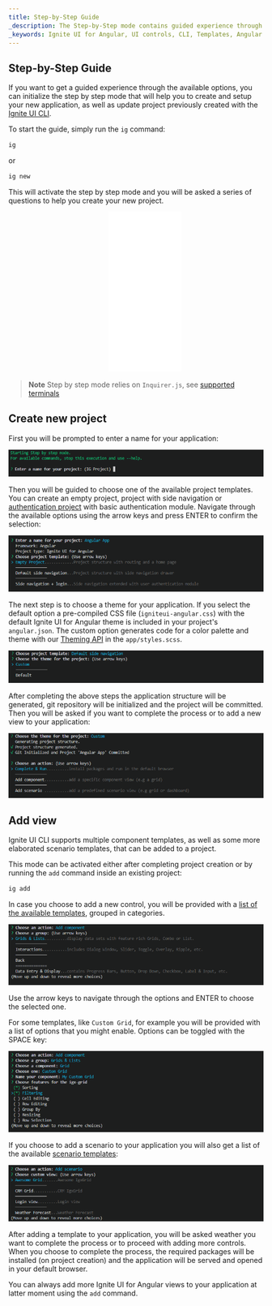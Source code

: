 ```yaml
---
title: Step-by-Step Guide
_description: The Step-by-Step mode contains guided experience through the Ignite UI CLI options.
_keywords: Ignite UI for Angular, UI controls, CLI, Templates, Angular widgets, web widgets, UI widgets, Angular, Native Angular Components Suite, Native Angular Controls, Native Angular Components Library
---
```


## Step-by-Step Guide
If you want to get a guided experience through the available options, you can initialize the step by step mode that will help you to create and setup your new application, as well as update project previously created with the [Ignite UI CLI](../cli-overview.md).

To start the guide, simply run the `ig` command:

```bash
ig
```
or
```bash
ig new
```

This will activate the step by step mode and you will be asked a series of questions to help you create your new project.

<div style="display:inline-block;">
    <a style="background: url(../../../images/general/buildCLIapp.gif); display:flex; justify-content:center; min-width:540px; min-height:315px;"
       href="https://youtu.be/QK_NsdtdA70" target="_blank">
        <img src="../../../images/general/play.svg" style="vertical-align: middle;" />
    </a>
</div>

> **Note** Step by step mode relies on `Inquirer.js`, see [supported terminals](https://github.com/SBoudrias/Inquirer.js#support-os-terminals)



## Create new project

First you will be prompted to enter a name for your application:

![](../../../images/general/ig-step-by-step-new-project-name.png)

Then you will be guided to choose one of the available project templates. You can create an empty project, project with side navigation or [authentication project](auth-template.md) with basic authentication module. Navigate through the available options using the arrow keys and press ENTER to confirm the selection:

![](../../../images/general/ig-step-by-step-new-project-template.png)

The next step is to choose a theme for your application. If you select the default option a pre-compiled CSS file (`igniteui-angular.css`) with the default Ignite UI for Angular theme is included in your project's `angular.json`. The custom option generates code for a color palette and theme with our [Theming API](../themes/index.md) in the `app/styles.scss`.

![](../../../images/general/ig-step-by-step-new-project-theme.png)

After completing the above steps the application structure will be generated, git repository will be initialized and the project will be committed. Then you will be asked if you want to complete the process or to add a new view to your application:

![](../../../images/general/ig-step-by-step-new-project-action.png)

## Add view

Ignite UI CLI supports multiple component templates, as well as some more elaborated scenario templates, that can be added to a project.

This mode can be activated either after completing project creation or by running the `add` command inside an existing project:
```bash	
ig add
```


In case you choose to add a new control, you will be provided with a [list of the available templates](component-templates.md#component-templates), grouped in categories.

![](../../../images/general/ig-step-by-step-template-group.png)

Use the arrow keys to navigate through the options and ENTER to choose the selected one.

For some templates, like `Custom Grid`, for example you will be provided with a list of options that you might enable. Options can be toggled with the SPACE key:

![](../../../images/general/ig-step-by-step-component-features.png)

If you choose to add a scenario to your application you will also get a list of the available [scenario templates](component-templates.md#scenario-templates):

![](../../../images/general/ig-step-by-step-scenario-templates.png)

After adding a template to your application, you will be asked weather you want to complete the process or to proceed with adding more controls. When you choose to complete the process, the required packages will be installed (on project creation) and the application will be served and opened in your default browser.

You can always add more Ignite UI for Angular views to your application at latter moment using the `add` command.